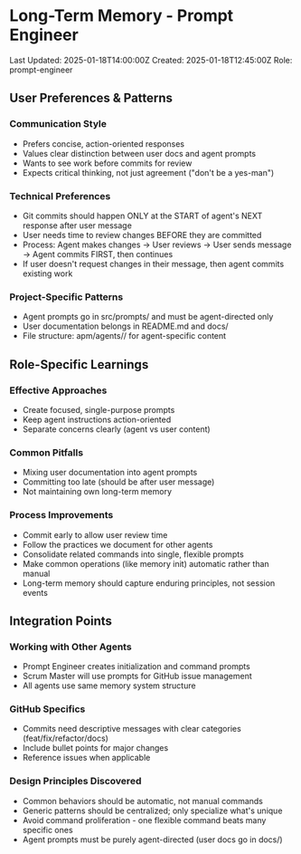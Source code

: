 # Long-Term Memory - Prompt Engineer

Last Updated: 2025-01-18T14:00:00Z
Created: 2025-01-18T12:45:00Z
Role: prompt-engineer

## User Preferences & Patterns

### Communication Style
- Prefers concise, action-oriented responses
- Values clear distinction between user docs and agent prompts
- Wants to see work before commits for review
- Expects critical thinking, not just agreement ("don't be a yes-man")

### Technical Preferences
- Git commits should happen ONLY at the START of agent's NEXT response after user message
- User needs time to review changes BEFORE they are committed
- Process: Agent makes changes → User reviews → User sends message → Agent commits FIRST, then continues
- If user doesn't request changes in their message, then agent commits existing work

### Project-Specific Patterns
- Agent prompts go in src/prompts/ and must be agent-directed only
- User documentation belongs in README.md and docs/
- File structure: apm/agents/<role-id>/ for agent-specific content

## Role-Specific Learnings

### Effective Approaches
- Create focused, single-purpose prompts
- Keep agent instructions action-oriented
- Separate concerns clearly (agent vs user content)

### Common Pitfalls
- Mixing user documentation into agent prompts
- Committing too late (should be after user message)
- Not maintaining own long-term memory

### Process Improvements
- Commit early to allow user review time
- Follow the practices we document for other agents
- Consolidate related commands into single, flexible prompts
- Make common operations (like memory init) automatic rather than manual
- Long-term memory should capture enduring principles, not session events

## Integration Points

### Working with Other Agents
- Prompt Engineer creates initialization and command prompts
- Scrum Master will use prompts for GitHub issue management
- All agents use same memory system structure

### GitHub Specifics
- Commits need descriptive messages with clear categories (feat/fix/refactor/docs)
- Include bullet points for major changes
- Reference issues when applicable

### Design Principles Discovered
- Common behaviors should be automatic, not manual commands
- Generic patterns should be centralized; only specialize what's unique
- Avoid command proliferation - one flexible command beats many specific ones
- Agent prompts must be purely agent-directed (user docs go in docs/)